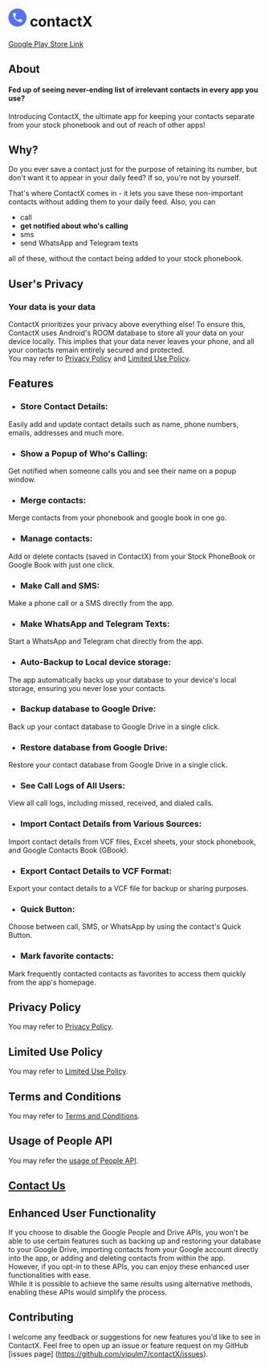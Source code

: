 # ![ContactX logo](Contact.png) contactX

[Google Play Store Link](https://play.google.com/store/apps/details?id=com.vipulmittal.contactx)

## About
#### Fed up of seeing never-ending list of irrelevant contacts in every app you use? 
Introducing ContactX, the ultimate app for keeping your contacts separate from your stock phonebook and out of reach of other apps!

## Why?
Do you ever save a contact just for the purpose of retaining its number, but don't want it to appear in your daily feed? If so, you're not by yourself.

That's where ContactX comes in - it lets you save these non-important contacts without adding them to your daily feed. Also, you can
- call
- **get notified about who's calling**
- sms
- send WhatsApp and Telegram texts

all of these, without the contact being added to your stock phonebook.

## User's Privacy
### Your data is your data
ContactX prioritizes your privacy above everything else! To ensure this, ContactX uses Android's ROOM database to store all your data on your device locally. This implies that your data never leaves your phone, and all your contacts remain entirely secured and protected.\
You may refer to [Privacy Policy](/PrivacyPolicy.md) and [Limited Use Policy](/LimitedUsePolicy.md).

## Features

- ### Store Contact Details:
Easily add and update contact details such as name, phone numbers, emails, addresses and much more.
- ### Show a Popup of Who's Calling: 
Get notified when someone calls you and see their name on a popup window.
- ### Merge contacts:
Merge contacts from your phonebook and google book in one go.
- ### Manage contacts:
Add or delete contacts (saved in ContactX) from your Stock PhoneBook or Google Book with just one click.
- ### Make Call and SMS:
Make a phone call or a SMS directly from the app.
- ### Make WhatsApp and Telegram Texts: 
Start a WhatsApp and Telegram chat directly from the app.
- ### Auto-Backup to Local device storage:
The app automatically backs up your database to your device's local storage, ensuring you never lose your contacts.
- ### Backup database to Google Drive:
Back up your contact database to Google Drive in a single click.
- ### Restore database from Google Drive:
Restore your contact database from Google Drive in a single click.
- ### See Call Logs of All Users: 
View all call logs, including missed, received, and dialed calls.
- ### Import Contact Details from Various Sources:
Import contact details from VCF files, Excel sheets, your stock phonebook, and Google Contacts Book (GBook).
- ### Export Contact Details to VCF Format:
Export your contact details to a VCF file for backup or sharing purposes.
- ### Quick Button:
Choose between call, SMS, or WhatsApp by using the contact's Quick Button.
- ### Mark favorite contacts:
Mark frequently contacted contacts as favorites to access them quickly from the app's homepage.

## Privacy Policy
You may refer to [Privacy Policy](/PrivacyPolicy.md).

## Limited Use Policy
You may refer to [Limited Use Policy](/LimitedUsePolicy.md).

## Terms and Conditions
You may refer to [Terms and Conditions](/TermsAndConditions.md).

## Usage of People API
You may refer the [usage of People API](/PeopleAPI.md).

## [Contact Us](/ContactUs.md)


## Enhanced User Functionality
If you choose to disable the Google People and Drive APIs, you won't be able to use certain features such as backing up and restoring your database to your Google Drive, importing contacts from your Google account directly into the app, or adding and deleting contacts from within the app.\
However, if you opt-in to these APIs, you can enjoy these enhanced user functionalities with ease.\
While it is possible to achieve the same results using alternative methods, enabling these APIs would simplify the process.


## Contributing
I welcome any feedback or suggestions for new features you'd like to see in ContactX. Feel free to open up an issue or feature request on my GitHub [issues page] (https://github.com/vipulm7/contactX/issues).
